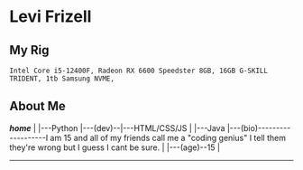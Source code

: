 # Levi Frizell

## My Rig
`Intel Core i5-12400F,
Radeon RX 6600 Speedster 8GB,
16GB G-SKILL TRIDENT,
1tb Samsung NVME,`
## About Me

_______________________home_______________________
|          |---Python
|---(dev)--|---HTML/CSS/JS
|          |---Java
|---(bio)-------------------I am 15 and all of my friends call me a "coding genius" I tell them they're wrong but I guess I cant be sure.
|
|---(age)--15
|
__________________________________________________
